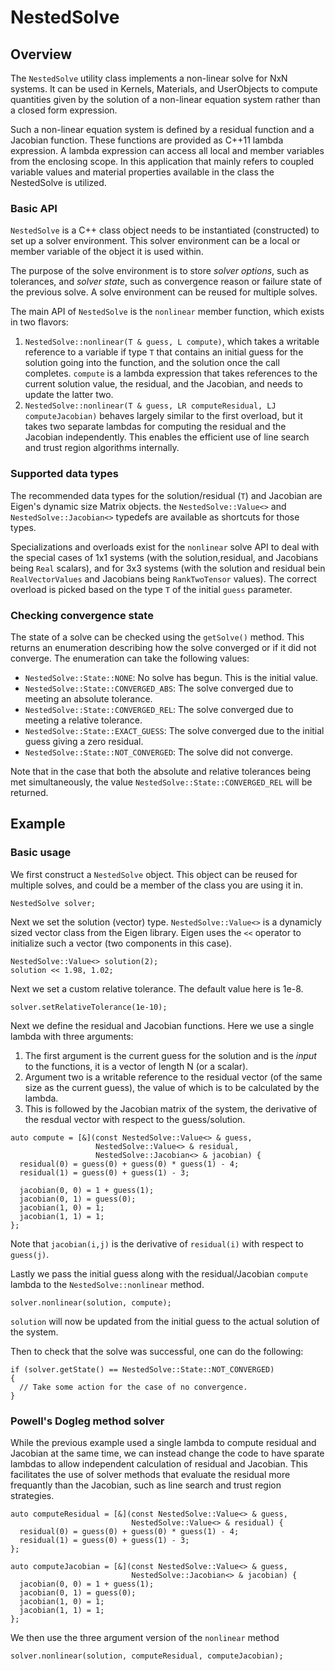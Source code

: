 # NestedSolve

## Overview

The `NestedSolve` utility class implements a non-linear solve for NxN systems.
It can be used in Kernels, Materials, and UserObjects to compute quantities
given by the solution of a non-linear equation system rather than a closed form
expression.

Such a non-linear equation system is defined by a residual function and a
Jacobian function. These functions are provided as C++11 lambda expression. A
lambda expression can access all local and member variables from the enclosing
scope. In this application that mainly refers to coupled variable values and
material properties available in the class the NestedSolve is utilized.

### Basic API

`NestedSolve` is a C++ class object needs to be instantiated (constructed) to
set up a solver environment. This solver environment can be a local or member
variable of the object it is used within.

The purpose of the solve environment is to store *solver options*, such as
tolerances, and *solver state*, such as convergence reason or failure state of
the previous solve. A solve environment can be reused for multiple solves.

The main API of `NestedSolve` is the `nonlinear` member function, which exists in two flavors:

1. `NestedSolve::nonlinear(T & guess, L compute)`, which takes a writable reference to a variable if type `T` that contains an initial guess for the solution going into the function, and the solution once the call completes. `compute` is a lambda expression that takes references to the current solution value, the residual, and the Jacobian, and needs to update the latter two.
2. `NestedSolve::nonlinear(T & guess, LR computeResidual, LJ computeJacobian)` behaves largely similar to the first overload, but it takes two separate lambdas for computing the residual and the Jacobian independently. This enables the efficient use of line search and trust region algorithms internally.

### Supported data types

The recommended data types for the solution/residual (`T`) and Jacobian are Eigen's
dynamic size Matrix objects. the `NestedSolve::Value<>` and
`NestedSolve::Jacobian<>` typedefs are available as shortcuts for those types.

Specializations and overloads exist for the `nonlinear` solve API to deal with
the special cases of 1x1 systems (with the solution,residual, and Jacobians
being `Real` scalars), and for 3x3 systems (with the solution and residual bein
`RealVectorValues` and Jacobians being `RankTwoTensor` values). The correct
overload is picked based on the type `T` of the initial `guess` parameter.

### Checking convergence state

The state of a solve can be checked using the `getSolve()` method. This returns
an enumeration describing how the solve converged or if it did not converge. The
enumeration can take the following values:

- `NestedSolve::State::NONE`: No solve has begun. This is the initial value.
- `NestedSolve::State::CONVERGED_ABS`: The solve converged due to meeting an absolute tolerance.
- `NestedSolve::State::CONVERGED_REL`: The solve converged due to meeting a relative tolerance.
- `NestedSolve::State::EXACT_GUESS`: The solve converged due to the initial guess giving a
  zero residual.
- `NestedSolve::State::NOT_CONVERGED`: The solve did not converge.

Note that in the case that both the absolute and relative tolerances being met
simultaneously, the value `NestedSolve::State::CONVERGED_REL` will be returned.

## Example

### Basic usage

We first construct a `NestedSolve` object. This object can be reused for
multiple solves, and could be a member of the class you are using it in.

```
NestedSolve solver;
```

Next we set the solution (vector) type. `NestedSolve::Value<>` is a dynamicly
sized vector class from the Eigen library. Eigen uses the `<<` operator to
initialize such a vector (two components in this case).

```
NestedSolve::Value<> solution(2);
solution << 1.98, 1.02;
```

Next we set a custom relative tolerance. The default value here is 1e-8.

```
solver.setRelativeTolerance(1e-10);
```

Next we define the residual and Jacobian functions. Here we use a single lambda
with three arguments:

1. The first argument is the current guess for the solution and is the _input_ to the functions, it is a vector of length N (or a scalar).
2. Argument two is a writable reference to the residual vector (of the same size as the current guess), the value of which is to be calculated by the lambda.
3. This is followed by the Jacobian matrix of the system, the derivative of the resdual vector with respect to the guess/solution.

```
auto compute = [&](const NestedSolve::Value<> & guess,
                   NestedSolve::Value<> & residual,
                   NestedSolve::Jacobian<> & jacobian) {
  residual(0) = guess(0) + guess(0) * guess(1) - 4;
  residual(1) = guess(0) + guess(1) - 3;

  jacobian(0, 0) = 1 + guess(1);
  jacobian(0, 1) = guess(0);
  jacobian(1, 0) = 1;
  jacobian(1, 1) = 1;
};
```

Note that `jacobian(i,j)` is the derivative of `residual(i)` with respect to `guess(j)`.

Lastly we pass the initial guess along with the residual/Jacobian `compute`
lambda to the `NestedSolve::nonlinear` method.

```
solver.nonlinear(solution, compute);
```

`solution` will now be updated from the initial guess to the actual solution of
the system.

Then to check that the solve was successful, one can do the following:

```
if (solver.getState() == NestedSolve::State::NOT_CONVERGED)
{
  // Take some action for the case of no convergence.
}
```

### Powell's Dogleg method solver

While the previous example used a single lambda to compute residual and Jacobian
at the same time, we can instead change the code to have sparate lambdas to
allow independent calculation of residual and Jacobian. This facilitates the use
of solver methods that evaluate the residual more frequantly than the Jacobian,
such as line search and trust region strategies.

```
auto computeResidual = [&](const NestedSolve::Value<> & guess,
                           NestedSolve::Value<> & residual) {
  residual(0) = guess(0) + guess(0) * guess(1) - 4;
  residual(1) = guess(0) + guess(1) - 3;
};

auto computeJacobian = [&](const NestedSolve::Value<> & guess,
                           NestedSolve::Jacobian<> & jacobian) {
  jacobian(0, 0) = 1 + guess(1);
  jacobian(0, 1) = guess(0);
  jacobian(1, 0) = 1;
  jacobian(1, 1) = 1;
};
```

We then use the three argument version of the `nonlinear` method

```
solver.nonlinear(solution, computeResidual, computeJacobian);
```
